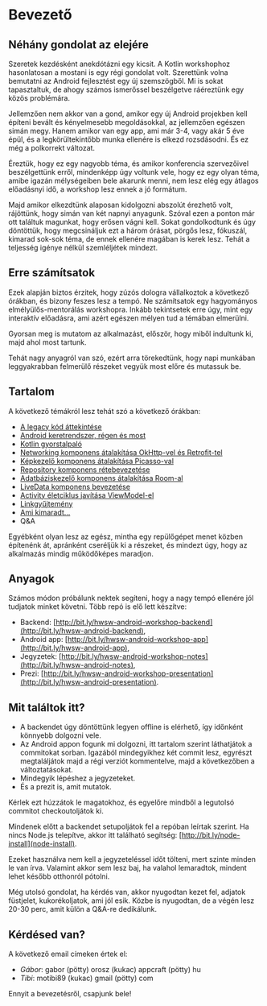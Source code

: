 # Bevezető

## Néhány gondolat az elejére

Szeretek kezdésként anekdótázni egy kicsit. A Kotlin workshophoz hasonlatosan a mostani is egy régi gondolat volt. Szerettünk volna bemutatni az Android fejlesztést egy új szemszögből. Mi is sokat tapasztaltuk, de ahogy számos ismerőssel beszélgetve ráéreztünk egy közös problémára.  

Jellemzően nem akkor van a gond, amikor egy új Android projekben kell építeni bevált és kényelmesebb megoldásokkal, az jellemzően egészen simán megy. Hanem amikor van egy app, ami már 3-4, vagy akár 5 éve épül, és a legkörültekintőbb munka ellenére is elkezd rozsdásodni. És ez még a polkorrekt változat. 

Éreztük, hogy ez egy nagyobb téma, és amikor konferencia szervezőivel beszélgettünk erről, mindenképp úgy voltunk vele, hogy ez egy olyan téma, amibe igazán mélységeiben bele akarunk menni, nem lesz elég egy átlagos előadásnyi idő, a workshop lesz ennek a jó formátum.

Majd amikor elkezdtünk alaposan kidolgozni abszolút érezhető volt, rájöttünk, hogy simán van két napnyi anyagunk. Szóval ezen a ponton már ott találtuk magunkat, hogy erősen vágni kell. Sokat gondolkodtunk és úgy döntöttük, hogy megcsináljuk ezt a három órásat, pörgős lesz, fókuszál, kimarad sok-sok téma, de ennek ellenére magában is kerek lesz. Tehát a teljesség igénye nélkül szemléljétek mindezt.

## Erre számítsatok

Ezek alapján biztos érzitek, hogy zúzós dologra vállalkoztok a következő órákban, és bizony feszes lesz a tempó. Ne számítsatok egy hagyományos elmélyülős-mentorálás workshopra. Inkább tekintsetek erre úgy, mint egy interaktív előadásra, ami azért egészen mélyen tud a témában elmerülni.

Gyorsan meg is mutatom az alkalmazást, először, hogy miből indultunk ki, majd ahol most tartunk.

Tehát nagy anyagról van szó, ezért arra törekedtünk, hogy napi munkában leggyakrabban felmerülő részeket vegyük most előre és mutassuk be. 

## Tartalom

A következő témákról lesz tehát szó a következő órákban:

- [A legacy kód áttekintése](https://github.com/AppCraft-Projects/hwsw-android-docs/blob/master/hu/01_legacy_code.md)
- [Android keretrendszer, régen és most](https://github.com/AppCraft-Projects/hwsw-android-docs/blob/master/hu/02_android_fw_musings.md)
- [Kotlin gyorstalpaló](https://github.com/AppCraft-Projects/hwsw-android-docs/blob/master/hu/03_kotlin_basics.md)
- [Networking komponens átalakítása OkHttp-vel és Retrofit-tel](https://github.com/AppCraft-Projects/hwsw-android-docs/blob/master/hu/04_networking_okhttp_retrofit.md)
- [Képkezelő komponens átalakítása Picasso-val](https://github.com/AppCraft-Projects/hwsw-android-docs/blob/master/hu/05_image_handling_picasso.md)
- [Repository komponens rétebevezetése](https://github.com/AppCraft-Projects/hwsw-android-docs/blob/master/hu/06_repository.md)
- [Adatbáziskezelő komponens átalakítása Room-al](https://github.com/AppCraft-Projects/hwsw-android-docs/blob/master/hu/07_room.md)
- [LiveData komponens bevezetése](https://github.com/AppCraft-Projects/hwsw-android-docs/blob/master/hu/08_livedata.md)
- [Activity életciklus javítása ViewModel-el](https://github.com/AppCraft-Projects/hwsw-android-docs/blob/master/hu/09_viewmodel.md)
- [Linkgyűjtemény](https://github.com/AppCraft-Projects/hwsw-android-docs/blob/master/hu/10_links.md)
- [Ami kimaradt...](https://github.com/AppCraft-Projects/hwsw-android-docs/blob/master/hu/11_missing_topics.md)
- Q&A

Egyébként olyan lesz az egész, mintha egy repülőgépet menet közben építenénk át, apránként cseréljük ki a részeket, és mindezt úgy, hogy az alkalmazás mindig működőképes maradjon.

## Anyagok

Számos módon próbálunk nektek segíteni, hogy a nagy tempó ellenére jól tudjatok minket követni. Több repó is elő lett készítve: 

- Backend: [http://bit.ly/hwsw-android-workshop-backend](http://bit.ly/hwsw-android-backend),
- Android app: [http://bit.ly/hwsw-android-workshop-app](http://bit.ly/hwsw-android-app),
- Jegyzetek: [http://bit.ly/hwsw-android-workshop-notes](http://bit.ly/hwsw-android-notes),
- Prezi: [http://bit.ly/hwsw-android-workshop-presentation](http://bit.ly/hwsw-android-presentation).

## Mit találtok itt?
- A backendet úgy döntöttünk legyen offline is elérhető, így időnként könnyebb dolgozni vele.
- Az Android appon fogunk mi dolgozni, itt tartalom szerint láthatjátok a commitokat sorban. Igazából mindegyikhez két commit lesz, egyrészt megtaláljátok majd a régi verziót kommentelve, majd a következőben a változtatásokat.
- Mindegyik lépéshez a jegyzeteket. 
- És a prezit is, amit mutatok.

Kérlek ezt húzzátok le magatokhoz, és egyelőre mindből a legutolsó commitot checkoutoljátok ki. 

Mindenek előtt a backendet setupoljátok fel a repóban leírtak szerint. Ha nincs Node.js telepítve, akkor itt található segítség: [http://bit.ly/node-install](node-install).

Ezeket használva nem kell a jegyzeteléssel időt tölteni, mert szinte minden le van írva. Valamint akkor sem lesz baj, ha valahol lemaradtok, mindent lehet később otthonról pótolni.

Még utolsó gondolat, ha kérdés van, akkor nyugodtan kezet fel, adjatok füstjelet, kukorékoljatok, ami jól esik. Közbe is nyugodtan, de a végén lesz 20-30 perc, amit külön a Q&A-re dedikálunk.

## Kérdésed van?

A következő email címeken értek el:

- *Gábor*: gabor (pötty) orosz (kukac) appcraft (pötty) hu
- *Tibi*: motibi89 (kukac) gmail (pötty) com

Ennyit a bevezetésről, csapjunk bele!
